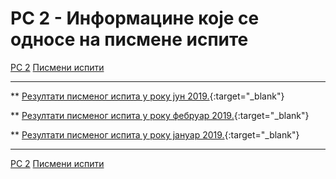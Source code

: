 # РС 2 - Информацине које се односе на писмене испите

[РС 2](../../README.md) [Писмени испити](../README.md)

---

** [Резултати писменог испита у року јун 2019.](./Rezultati.jun2019.pdf){:target="_blank"}

** [Резултати писменог испита у року фебруар 2019.](./Rezultati.februar2019.pdf){:target="_blank"}

** [Резултати писменог испита у року јануар 2019.](./Rezultati.januar2019.pdf){:target="_blank"}

---

[РС 2](../../README.md) [Писмени испити](../README.md)
